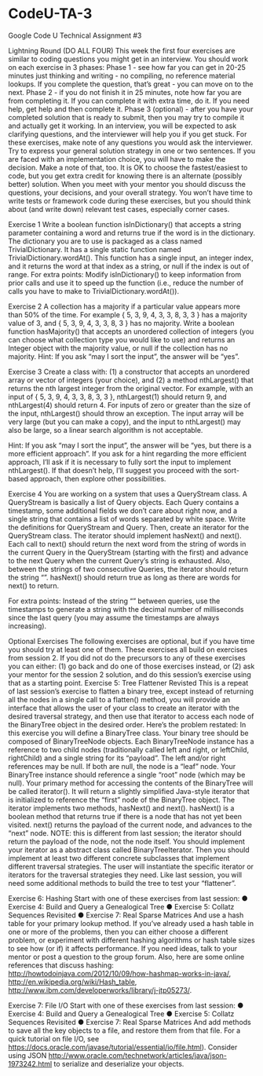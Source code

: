 # CodeU-TA-3
Google Code U Technical Assignment #3


Lightning Round (DO ALL FOUR)
This week the first four exercises are similar to coding questions you might get in an interview.  You should work on each exercise in 3 phases:
Phase 1 - see how far you can get in 20-25 minutes just thinking and writing - no compiling, no reference material lookups.  If you complete the question, that’s great - you can move on to the next.
Phase 2 - if you do not finish it in 25 minutes, note how far you are from completing it.  If you can complete it with extra time, do it.  If you need help, get help and then complete it.
Phase 3 (optional) - after you have your completed solution that is ready to submit, then you may try to compile it and actually get it working.
In an interview, you will be expected to ask clarifying questions, and the interviewer will help you if you get stuck.  For these exercises, make note of any questions you would ask the interviewer.  Try to express your general solution strategy in one or two sentences.  If you are faced with an implementation choice, you will have to make the decision.  Make a note of that, too.  It is OK to choose the fastest/easiest to code, but you get extra credit for knowing there is an alternate (possibly better) solution.  When you meet with your mentor you should discuss the questions, your decisions, and your overall strategy.  You won’t have time to write tests or framework code during these exercises, but you should think about (and write down) relevant test cases, especially corner cases.

Exercise 1
Write a boolean function isInDictionary() that accepts a string parameter containing a word and returns true if the word is in the dictionary.  The dictionary you are to use is packaged as a class named TrivialDictionary.  It has a single static function named TrivialDictionary.wordAt(). This function has a single input, an integer index, and it returns the word at that index as a string, or null if the index is out of range.
For extra points:  Modify isInDictionary() to keep information from prior calls and use it to speed up the function (i.e., reduce the number of calls you have to make to TrivialDictionary.wordAt()).

Exercise 2
A collection has a majority if a particular value appears more than 50% of the time.  For example { 5, 3, 9, 4, 3, 3, 8, 3, 3 } has a majority value of 3, and { 5, 3, 9, 4, 3, 3, 8, 3 } has no majority.  Write a boolean function hasMajority() that accepts an unordered collection of integers (you can choose what collection type you would like to use) and returns an Integer object with the majority value, or null if the collection has no majority.
Hint:  If you ask “may I sort the input”, the answer will be “yes”.

Exercise 3
Create a class with: (1) a constructor that accepts an unordered array or vector of integers (your choice), and (2) a method nthLargest() that returns the nth largest integer from the original vector.  For example, with an input of { 5, 3, 9, 4, 3, 3, 8, 3, 3 }, nthLargest(1) should return 9, and nthLargest(4) should return 4.  For inputs of zero or greater than the size of the input, nthLargest() should throw an exception.  The input array will be very large (but you can make a copy), and the input to nthLargest() may also be large, so a linear search algorithm is not acceptable.

Hint:  If you ask “may I sort the input”, the answer will be “yes, but there is a more efficient approach”.  If you ask for a hint regarding the more efficient approach, I’ll ask if it is necessary to fully sort the input to implement nthLargest().  If that doesn’t help, I’ll suggest you proceed with the sort-based approach, then explore other possibilities.

Exercise 4
You are working on a system that uses a QueryStream class.  A QueryStream is basically a list of Query objects.  Each Query contains a timestamp, some additional fields we don’t care about right now, and a single string that contains a list of words separated by white space.  Write the definitions for QueryStream and Query.  Then, create an iterator for the QueryStream class.  The iterator should implement hasNext() and next().  Each call to next() should return the next word from the string of words in the current Query in the QueryStream (starting with the first) and advance to the next Query when the current Query’s string is exhausted. Also, between the strings of two consecutive Queries, the iterator should return the string “<NEWQUERY>”.  hasNext() should return true as long as there are words for next() to return.  

For extra points:  Instead of the string “<NEWQUERY>” between queries, use the timestamps to generate a string with the decimal number of milliseconds since the last query (you may assume the timestamps are always increasing).

Optional Exercises
The following exercises are optional, but if you have time you should try at least one of them.  These exercises all build on exercises from session 2.  If you did not do the precursors to any of these exercises you can either:  (1) go back and do one of those exercises instead, or (2) ask your mentor for the session 2 solution, and do this session’s exercise using that as a starting point.
Exercise 5: Tree Flattener Revisted
This is a repeat of last session’s exercise to flatten a binary tree, except instead of returning all the nodes in a single call to a flatten() method, you will provide an interface that allows the user of your class to create an iterator with the desired traversal strategy, and then use that iterator to access each node of the BinaryTree object in the desired order.
Here’s the problem restated:
In this exercise you will define a BinaryTree class.  Your binary tree should be composed of BinaryTreeNode objects.  Each BinaryTreeNode instance has a reference to two child nodes (traditionally called left and right, or leftChild, rightChild) and a single string for its “payload”.  The left and/or right references may be null.  If both are null, the node is a “leaf” node.  Your BinaryTree instance should reference a single “root” node (which may be null).
Your primary method for accessing the contents of the BinaryTree will be called iterator().  It will return a slightly simplified Java-style iterator that is initialized to reference the “first” node of the BinaryTree object.  The iterator implements two methods, hasNext() and next().  hasNext() is a boolean method that returns true if there is a node that has not yet been visited.  next() returns the payload of the current node, and advances to the “next” node.  NOTE: this is different from last session;  the iterator should return the payload of the node, not the node itself.
You should implement your iterator as a abstract class called BinaryTreeIterator.  Then you should implement at least two different concrete subclasses that implement different traversal strategies.  The user will instantiate the specific iterator or iterators for the traversal strategies they need.
Like last session, you will need some additional methods to build the tree to test your “flattener”.

Exercise 6: Hashing
Start with one of these exercises from last session:
●	Exercise 4: Build and Query a Genealogical Tree
●	Exercise 5: Collatz Sequences Revisited
●	Exercise 7: Real Sparse Matrices
And use a hash table for your primary lookup method.
If you’ve already used a hash table in one or more of the problems, then you can either choose a different problem, or experiment with different hashing algorithms or hash table sizes to see how (or if) it affects performance.  If you need ideas, talk to your mentor or post a question to the group forum.  Also, here are some online references that discuss hashing: http://howtodoinjava.com/2012/10/09/how-hashmap-works-in-java/, http://en.wikipedia.org/wiki/Hash_table, http://www.ibm.com/developerworks/library/j-jtp05273/.

Exercise 7: File I/O
Start with one of these exercises from last session:
●	Exercise 4: Build and Query a Genealogical Tree
●	Exercise 5: Collatz Sequences Revisited
●	Exercise 7: Real Sparse Matrices
And add methods to save all the key objects to a file, and restore them from that file.  For a quick tutorial on file I/O, see https://docs.oracle.com/javase/tutorial/essential/io/file.html).  Consider using JSON http://www.oracle.com/technetwork/articles/java/json-1973242.html to serialize and deserialize your objects.
